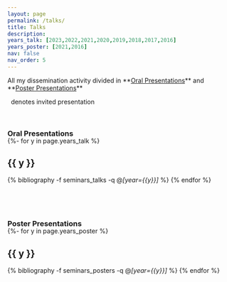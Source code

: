 ```yaml
---
layout: page
permalink: /talks/
title: Talks
description: 
years_talk: [2023,2022,2021,2020,2019,2018,2017,2016]
years_poster: [2021,2016]
nav: false
nav_order: 5
---
```



<p markdown="1"> 
All my dissemination activity divided in **<a href="#talk">Oral Presentations</a>** and **<a href="#poster">Poster Presentations</a>**
</p>

<p>
<i class="fas fa-envelope"></i> &nbsp; denotes invited presentation
</p>




<div class="publications">


<a id="talk"><h3 style="margin-top: 3.3rem; margin-bottom: -1.0rem;"><b>Oral Presentations</b></h3></a>

{%- for y in page.years_talk %}    
    <h2 class="year">{{ y }}</h2>
        {% bibliography -f seminars_talks -q @*[year={{y}}]* %}
{% endfor %}




<a id="poster"><h3 style="margin-top: 5rem; margin-bottom: -1.0rem;"><b>Poster Presentations</b></h3></a>

{%- for y in page.years_poster %}    
    <h2 class="year">{{ y }}</h2>
        {% bibliography -f seminars_posters -q @*[year={{y}}]* %}
{% endfor %}


</div>